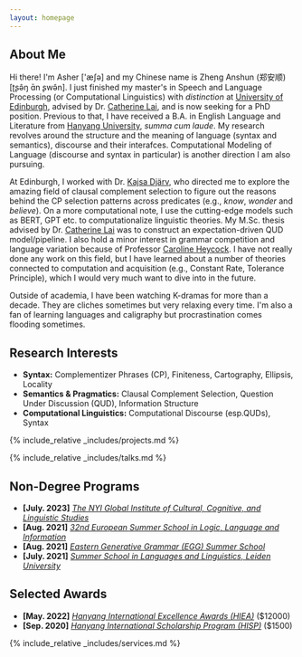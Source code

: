```yaml
---
layout: homepage
---
```


## About Me

Hi there! I'm Asher ['æʃə] and my Chinese name is Zheng Anshun (郑安顺) [ʈʂə̂ŋ ɑ̄n ʂwə̂n]. I just finished my master's in Speech and Language Processing (or Computational Linguistics) with *distinction* at <a href="https://www.ed.ac.uk/">University of Edinburgh</a>, advised by Dr. <a href="https://homepages.inf.ed.ac.uk/clai/" target="_blank">Catherine Lai</a>, and is now seeking for a PhD position. Previous to that, I have received a B.A. in English Language and Literature from <a href="https://www.hanyang.ac.kr/web/eng">Hanyang University</a>, *summa cum laude*. My research revolves around the structure and the meaning of language (syntax and semantics), discourse and their interafces. Computational Modeling of Language (discourse and syntax in particular) is another direction I am also pursuing. 
<!-- 
 My efforts, at present, are directed to provide cross-linguistic evidence from Eastern Asian Languages (e.g., Mandarin and Korean) for the existing theories, in order to form a universal picture of CP selection. In addition, the syntactic realization of semantic selection is also of my interest, which I believe will lead to a beautiful theory posited at the syntax-semantics interface.  -->

At Edinburgh, I worked with Dr. <a href="https://kdjarv.wixsite.com/kajsadjarv">Kajsa Djärv</a>, who directed me to explore the amazing field of clausal complement selection to figure out the reasons behind the CP selection patterns across predicates (e.g., *know*, *wonder* and *believe*). On a more computational note, I use the cutting-edge models such as BERT, GPT etc. to computationalize linguistic theories. My M.Sc. thesis advised by Dr. <a href="https://homepages.inf.ed.ac.uk/clai/" target="_blank">Catherine Lai</a> was to construct an expectation-driven QUD model/pipeline. I also hold a minor interest in grammar competition and language variation because of Professor <a href="https://www.ed.ac.uk/profile/caroline-heycock">Caroline Heycock</a>. I have not really done any work on this field, but I have learned about a number of theories connected to computation and acquisition (e.g., Constant Rate, Tolerance Principle), which I would very much want to dive into in the future.
<!-- , on which I test e.g., syntax-discourse interface (e.g., Ellipsis) and Semantics-discourse interface (e.g., exclusives).  -->


Outside of academia, I have been watching K-dramas for more than a decade. They are cliches sometimes but very relaxing every time. I'm also a fan of learning languages and caligraphy but procrastination comes flooding sometimes.


## Research Interests
- **Syntax:** Complementizer Phrases (CP), Finiteness, Cartography, Ellipsis, Locality 
- **Semantics & Pragmatics:** Clausal Complement Selection, Question Under Discussion (QUD), Information Structure 
- **Computational Linguistics:** Computational Discourse (esp.QUDs), Syntax


<!-- {% include_relative _includes/publications.md %} -->

{% include_relative _includes/projects.md %}

{% include_relative _includes/talks.md %}







## Non-Degree Programs

<!-- - **[Feb. 2020]** Our paper about incremental learning is accepted to CVPR 2020.
- **[Feb. 2020]** We will host the ACM Multimedia Asia 2020 conference in Singapore!
- **[Sept. 2019]** Our paper about few-shot learning is accepted to NeurIPS 2019. -->
- **[July. 2023]** <a href="https://nyispb.org/vnyi7/" target="_blank">*The NYI Global Institute of Cultural, Cognitive, and Linguistic Studies*</a> 
- **[Aug. 2021]** <a href="https://onlinelibrary.wiley.com/doi/abs/10.1111/jocd.13486" target="_blank">*32nd European Summer School in Logic, Language and Information*</a>
- **[Aug. 2021]** <a href="https://www.universiteitleiden.nl/en/education/study-programmes/summer-schools/summer-school-in-languages-and-linguistics" target="_blank">*Eastern Generative Grammar (EGG) Summer School*</a>
- **[July. 2021]** <a href="https://www.universiteitleiden.nl/en/education/study-programmes/summer-schools/summer-school-in-languages-and-linguistics" target="_blank">*Summer School in Languages and Linguistics, Leiden University*</a>


## Selected Awards
- **[May. 2022]** <a href="https://www.hanyang.ac.kr/web/eng/scholarships" target="_blank">*Hanyang International Excellence Awards (HIEA)*</a> (\$12000)
- **[Sep. 2020]** <a href="http://studyerica.hanyang.ac.kr/eng/apply/scholarship.html" target="_blank">*Hanyang International Scholarship Program (HISP)*</a>  (\$1500)




{% include_relative _includes/services.md %}


